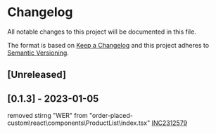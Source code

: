 # Changelog

All notable changes to this project will be documented in this file.

The format is based on [Keep a Changelog](http://keepachangelog.com/en/1.0.0/)
and this project adheres to [Semantic Versioning](http://semver.org/spec/v2.0.0.html).

## [Unreleased]

## [0.1.3] - 2023-01-05
removed stirng "WER" from "order-placed-custom\react\components\ProductList\index.tsx" [INC2312579](https://whirlpool.service-now.com/nav_to.do?uri=incident.do?sys_id=323e128847d06594e8e97161e36d43c9%26sysparm_view=RPTb3a223af4790d5d4c6415701e36d4356)
